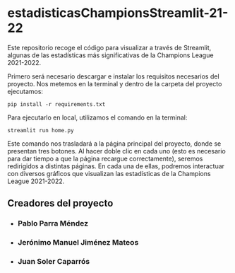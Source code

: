 # estadisticasChampionsStreamlit-21-22
Este repositorio recoge el código para visualizar a través de Streamlit, algunas de las estadísticas más significativas de la Champions League 2021-2022.

Primero será necesario descargar e instalar los requisitos necesarios del proyecto. Nos metemos en la terminal y dentro de la carpeta del proyecto ejecutamos:

```
pip install -r requirements.txt
```

Para ejecutarlo en local, utilizamos el comando en la terminal:
```
streamlit run home.py
```

Este comando nos trasladará a la página principal del proyecto, donde se presentan tres botones. Al hacer doble clic en cada uno (esto es necesario para dar tiempo a que la página recargue correctamente), seremos redirigidos a distintas páginas. En cada una de ellas, podremos interactuar con diversos gráficos que visualizan las estadísticas de la Champions League 2021-2022.

## Creadores del proyecto

- ### Pablo Parra Méndez  
- ### Jerónimo Manuel Jiménez Mateos  
- ### Juan Soler Caparrós

